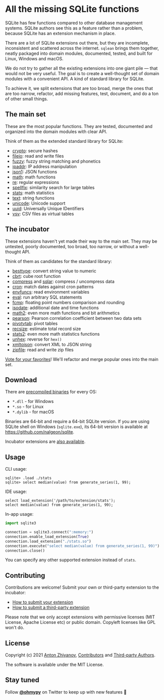 # All the missing SQLite functions

SQLite has few functions compared to other database management systems. SQLite authors see this as a feature rather than a problem, because SQLite has an extension mechanism in place.

There are a lot of SQLite extensions out there, but they are incomplete, inconsistent and scattered across the internet. `sqlean` brings them together, neatly packaged into domain modules, documented, tested, and built for Linux, Windows and macOS.

We do not try to gather all the existing extensions into one giant pile — that would not be very useful. The goal is to create a well-thought set of domain modules with a convenient API. A kind of standard library for SQLite.

To achieve it, we split extensions that are too broad, merge the ones that are too narrow, refactor, add missing features, test, document, and do a ton of other small things.

## The main set

These are the most popular functions. They are tested, documented and organized into the domain modules with clear API.

Think of them as the extended standard library for SQLite:

-   [crypto](docs/crypto.md): secure hashes
-   [fileio](docs/fileio.md): read and write files
-   [fuzzy](docs/fuzzy.md): fuzzy string matching and phonetics
-   [ipaddr](docs/ipaddr.md): IP address manipulation
-   [json1](docs/json1.md): JSON functions
-   [math](docs/math.md): math functions
-   [re](docs/re.md): regular expressions
-   [spellfix](docs/spellfix.md): similarity search for large tables
-   [stats](docs/stats.md): math statistics
-   [text](docs/text.md): string functions
-   [unicode](docs/unicode.md): Unicode support
-   [uuid](docs/uuid.md): Universally Unique IDentifiers
-   [vsv](docs/vsv.md): CSV files as virtual tables

## The incubator

These extensions haven't yet made their way to the main set. They may be untested, poorly documented, too broad, too narrow, or without a well-thought API.

Think of them as candidates for the standard library:

- [besttype](https://github.com/nalgeon/sqlean/issues/27#issuecomment-999732640): convert string value to numeric
- [cbrt](https://github.com/nalgeon/sqlean/issues/27#issuecomment-996605444): cube root function
- [compress](https://github.com/nalgeon/sqlean/issues/27#issuecomment-1000937999) and [sqlar](https://github.com/nalgeon/sqlean/issues/27#issuecomment-1000938046): compress / uncompress data
- [cron](https://github.com/nalgeon/sqlean/issues/27#issuecomment-997427979): match dates against cron patterns
- [envfuncs](https://github.com/nalgeon/sqlean/issues/27#issuecomment-997423609): read environment variables
- [eval](https://github.com/nalgeon/sqlean/issues/27#issuecomment-996432840): run arbitrary SQL statements
- [fcmp](https://github.com/nalgeon/sqlean/issues/27#issuecomment-997482625): floating point numbers comparison and rounding
- [isodate](https://github.com/nalgeon/sqlean/issues/27#issuecomment-998138191): additional date and time functions
- [math2](https://github.com/nalgeon/sqlean/issues/27#issuecomment-999128539): even more math functions and bit arithmetics
- [pearson](https://github.com/nalgeon/sqlean/issues/27#issuecomment-997417836): Pearson correlation coefficient between two data sets
- [pivotvtab](https://github.com/nalgeon/sqlean/issues/27#issuecomment-997052157): pivot tables
- [recsize](https://github.com/nalgeon/sqlean/issues/27#issuecomment-999732907): estimate total record size
- [stats2](https://github.com/nalgeon/sqlean/issues/27#issuecomment-1000902666): even more math statistics functions
- [unhex](https://github.com/nalgeon/sqlean/issues/27#issuecomment-997432989): reverse for `hex()`
- [xmltojson](https://github.com/nalgeon/sqlean/issues/27#issuecomment-997018486): convert XML to JSON string
- [zipfile](https://github.com/nalgeon/sqlean/issues/27#issuecomment-1001190336): read and write zip files

[Vote for your favorites](https://github.com/nalgeon/sqlean/issues/27)! We'll refactor and merge popular ones into the main set.

## Download

There are [precompiled binaries](https://github.com/nalgeon/sqlean/releases/latest) for every OS:

-   `*.dll` - for Windows
-   `*.so` - for Linux
-   `*.dylib` - for macOS

Binaries are 64-bit and require a 64-bit SQLite version. If you are using SQLite shell on Windows (`sqlite.exe`), its 64-bit version is available at https://github.com/nalgeon/sqlite.

Incubator extensions are [also available](https://github.com/nalgeon/sqlean/releases/tag/incubator).

## Usage

CLI usage:

```
sqlite> .load ./stats
sqlite> select median(value) from generate_series(1, 99);
```

IDE usage:

```
select load_extension('/path/to/extension/stats');
select median(value) from generate_series(1, 99);
```

In-app usage:

```python
import sqlite3

connection = sqlite3.connect(":memory:")
connection.enable_load_extension(True)
connection.load_extension("./stats.so")
connection.execute("select median(value) from generate_series(1, 99)")
connection.close()
```

You can specify any other supported extension instead of `stats`.

## Contributing

Contributions are welcome! Submit your own or third-party extension to the incubator:

- [How to submit your extension](https://github.com/nalgeon/sqlean/blob/incubator/docs/submit.md)
- [How to submit a third-party extension](https://github.com/nalgeon/sqlean/blob/incubator/docs/external.md)

Please note that we only accept extensions with permissive licenses (MIT License, Apache License etc) or public domain. Copyleft licenses like GPL won't do.

## License

Copyright (c) 2021 [Anton Zhiyanov](https://antonz.org/), [Contributors](https://github.com/nalgeon/sqlean/graphs/contributors) and [Third-party Authors](docs/third-party.md).

The software is available under the MIT License.

## Stay tuned

Follow [**@ohmypy**](https://twitter.com/ohmypy) on Twitter to keep up with new features 🚀